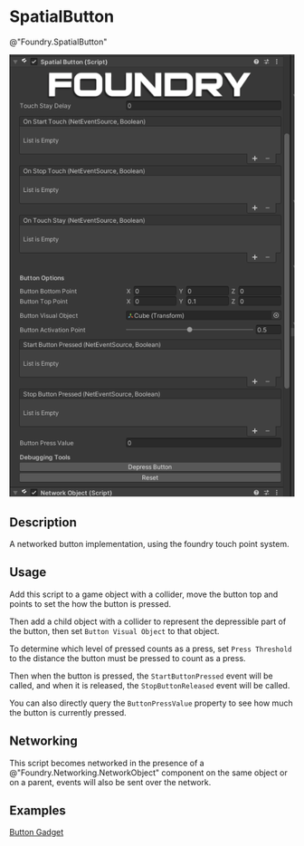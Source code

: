 # SpatialButton
@"Foundry.SpatialButton"

![SpatialButton](/Media/Manual/Interaction/SpatialButtonScript.png)

## Description
A networked button implementation, using the foundry touch point system. 

## Usage
Add this script to a game object with a collider, move the button top and points to set the how the button is pressed. 

Then add a child object with a collider to represent the depressible part of the button, then set `Button Visual Object` to that object.

To determine which level of pressed counts as a press, set `Press Threshold` to the distance the button must be pressed to count as a press.

Then when the button is pressed, the `StartButtonPressed` event will be called, and when it is released, the `StopButtonReleased` event will be called.

You can also directly query the `ButtonPressValue` property to see how much the button is currently pressed.

## Networking 

This script becomes networked in the presence of a @"Foundry.Networking.NetworkObject" component on the same object or on a parent, events will also be sent over the network.

## Examples
[Button Gadget](~/Manual/GettingStarted/Samples/Gadgets/Button.md)